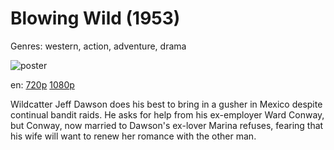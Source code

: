 # Blowing Wild (1953)

Genres: western, action, adventure, drama

![poster](http://image.tmdb.org/t/p/w500/riCY4P4FDrE66I14z1wRzS0rYoy.jpg)

en:
  [720p](magnet:?xt=urn:btih:781D36C3016BA58C7388D677C6B2787A1AA23F48&tr=udp://glotorrents.pw:6969/announce&tr=udp://tracker.opentrackr.org:1337/announce&tr=udp://torrent.gresille.org:80/announce&tr=udp://tracker.openbittorrent.com:80&tr=udp://tracker.coppersurfer.tk:6969&tr=udp://tracker.leechers-paradise.org:6969&tr=udp://p4p.arenabg.ch:1337&tr=udp://tracker.internetwarriors.net:1337)
  [1080p](magnet:?xt=urn:btih:0EB7CE27D71C33134BD987ED726AEB27851D9B59&tr=udp://glotorrents.pw:6969/announce&tr=udp://tracker.opentrackr.org:1337/announce&tr=udp://torrent.gresille.org:80/announce&tr=udp://tracker.openbittorrent.com:80&tr=udp://tracker.coppersurfer.tk:6969&tr=udp://tracker.leechers-paradise.org:6969&tr=udp://p4p.arenabg.ch:1337&tr=udp://tracker.internetwarriors.net:1337)
  


Wildcatter Jeff Dawson does his best to bring in a gusher in Mexico despite continual bandit raids. He asks for help from his ex-employer Ward Conway, but Conway, now married to Dawson's ex-lover Marina refuses, fearing that his wife will want to renew her romance with the other man.